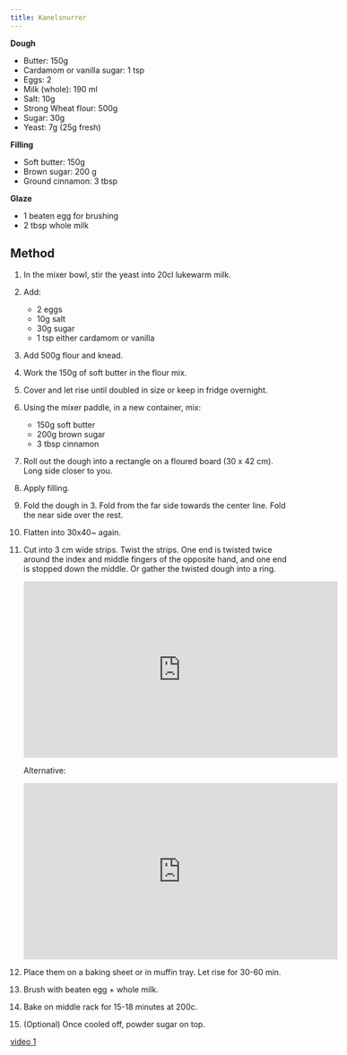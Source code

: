 ```yaml
---
title: Kanelsnurrer
---
```


**Dough**

- Butter: 150g
- Cardamom or vanilla sugar: 1 tsp
- Eggs: 2
- Milk (whole): 190 ml
- Salt: 10g
- Strong Wheat flour: 500g
- Sugar: 30g
- Yeast: 7g (25g fresh)

**Filling**

- Soft butter: 150g
- Brown sugar: 200 g
- Ground cinnamon: 3 tbsp

**Glaze**

- 1 beaten egg for brushing
- 2 tbsp whole milk

## Method

1. In the mixer bowl, stir the yeast into 20cl lukewarm milk.
1. Add:
   - 2 eggs
   - 10g salt
   - 30g sugar
   - 1 tsp either cardamom or vanilla
1. Add 500g flour and knead.
1. Work the 150g of soft butter in the flour mix.
1. Cover and let rise until doubled in size or keep in fridge overnight.
1. Using the mixer paddle, in a new container, mix:
   - 150g soft butter
   - 200g brown sugar
   - 3 tbsp cinnamon
1. Roll out the dough into a rectangle on a floured board (30 x 42 cm). Long side closer to you.
1. Apply filling.
1. Fold the dough in 3. Fold from the far side towards the center line. Fold the near side over the rest.
1. Flatten into 30x40~ again.
1. Cut into 3 cm wide strips. Twist the strips. One end is
   twisted twice around the index and middle fingers of the opposite hand, and one end is stopped down the middle. Or gather the twisted dough into a ring.
   <iframe width="560" height="315" src="https://www.youtube.com/embed/N0g8hyUGcvk" title="YouTube video player" frameborder="0" allow="accelerometer; autoplay; clipboard-write; encrypted-media; gyroscope; picture-in-picture" allowfullscreen></iframe>

   Alternative:
   <iframe width="560" height="315" src="https://www.youtube.com/embed/wNiyp89pTi0?start=195" title="YouTube video player" frameborder="0" allow="accelerometer; autoplay; clipboard-write; encrypted-media; gyroscope; picture-in-picture" allowfullscreen></iframe>

1. Place them on a baking sheet or in muffin tray. Let rise for 30-60 min.
1. Brush with beaten egg + whole milk.
1. Bake on middle rack for 15-18 minutes at 200c.
1. (Optional) Once cooled off, powder sugar on top.

[video 1](https://www.youtube.com/watch?v=wNiyp89pTi0)
